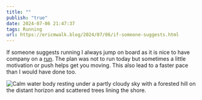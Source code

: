 ```yaml
---
title: ""
publish: "true"
date: 2024-07-06 21:47:37
tags: Running
url: https://ericmwalk.blog/2024/07/06/if-someone-suggests.html
---
```


If someone suggests running I always jump on board as it is nice to have company on a [run](https://strava.app.link/qEdo9xa80Kb). The plan was not to run today but sometimes a little motivation or push helps get you moving. This also lead to a faster pace than I would have done too.

![Calm water body resting under a partly cloudy sky with a forested hill on the distant horizon and scattered trees lining the shore.](https://ericmwalk.blog/uploads/2024/img-4034.jpeg)